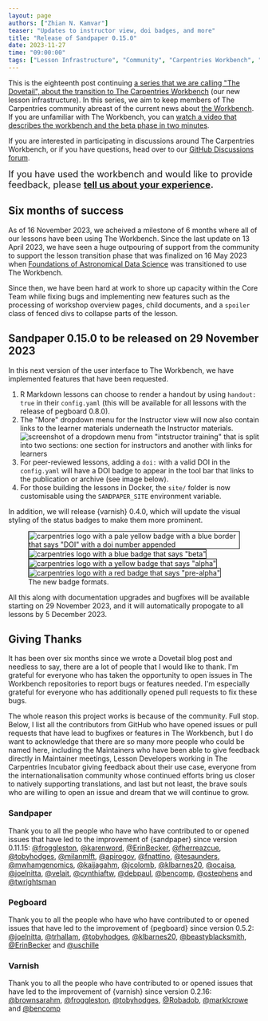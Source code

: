 ```yaml
---
layout: page
authors: ["Zhian N. Kamvar"]
teaser: "Updates to instructor view, doi badges, and more"
title: "Release of Sandpaper 0.15.0"
date: 2023-11-27
time: "09:00:00"
tags: ["Lesson Infrastructure", "Community", "Carpentries Workbench", "Beta", "Dovetail"]
---
```


This is the eighteenth post continuing [a series that we are calling "The Dovetail",
about the transition to The Carpentries Workbench](https://carpentries.org/posts-by-tags/#blog-tag-dovetail) (our new lesson infrastructure).
In this series, we aim to keep members of The Carpentries community abreast of
the current news about [the Workbench](https://carpentries.github.io/workbench). 
If you are unfamiliar with The Workbench, you can [watch a video that describes
the workbench and the beta phase in two minutes](https://youtu.be/x7tETGpF3-4).

If you are interested in participating in discussions around The Carpentries
Workbench, or if you have questions, head over to our [GitHub Discussions forum](https://github.com/carpentries/workbench/discussions).

<span style='font-size: large;'>If you have used the workbench and would like to provide feedback, please
<b><a href='https://carpentries.typeform.com/to/KRBl4IZM'>tell us about your experience</a>.</b></span> 

## Six months of success

As of 16 November 2023, we acheived a milestone of 6 months where all of our lessons
have been using The Workbench. Since the last update on 13 April 2023, we have
seen a huge outpouring of support from the community to support the lesson
transition phase that was finalized on 16 May 2023 when [Foundations of
Astronomical Data Science](https://datacarpentry.org/astronomy-python/) was
transitioned to use The Workbench. 

Since then, we have been hard at work to shore up capacity within the Core Team
while fixing bugs and implementing new features such as the processing of
workshop overview pages, child documents, and a `spoiler` class of fenced divs
to collapse parts of the lesson. 

## Sandpaper 0.15.0 to be released on 29 November 2023

In this next version of the user interface to The Workbench, we have
implemented features that have been requested. 

1. R Markdown lessons can choose to render a handout by using `handout: true`
   in their `config.yaml` (this will be available for all lessons with the
   release of pegboard 0.8.0). 
2. The "More" dropdown menu for the Instructor view will now also contain links
   to the learner materials underneath the Instructor materials.    
   ![screenshot of a dropdown menu from "intstructor training" that is split
   into two sections: one section for instructors and another with links for
   learners](/blog/2023/11/2023-11-22-instructor-screen.png)
3. For peer-reviewed lessons, adding a `doi:` with a valid DOI in the
   `config.yaml` will have a DOI badge to appear in the tool bar that links to
   the publication or archive (see image below).
4. For those building the lessons in Docker, the `site/` folder is now
   customisable using the `SANDPAPER_SITE` environment variable.

In addition, we will release {varnish} 0.4.0, which will update the visual
styling of the status badges to make them more prominent.

<figure>
  <img src='/blog/2023/11/2023-11-10-doi-screen.png' alt='carpentries logo with a pale yellow badge with a blue border that says "DOI" with a doi number appended' style='border: solid 1pt black;'/>
  <img src='/blog/2023/11/2023-11-10-beta-screen.png' alt='carpentries logo with a blue badge that says "beta"' style='border: solid 1pt black;'/>
  <img src='/blog/2023/11/2023-11-10-alpha-screen.png' alt='carpentries logo with a yellow badge that says "alpha"' style='border: solid 1pt black;'/>
  <img src='/blog/2023/11/2023-11-10-pre-alpha-screen.png' alt='carpentries logo with a red badge that says "pre-alpha"' style='border: solid 1pt black;'/>
  <figcaption>
  The new badge formats. 
  </figcaption>
</figure>

All this along with documentation upgrades and bugfixes will be available
starting on 29 November 2023, and it will automatically propogate to all lessons by
5 December 2023.

## Giving Thanks

It has been over six months since we wrote a Dovetail blog post and needless to
say, there are a lot of people that I would like to thank. I'm grateful for
everyone who has taken the opportunity to open issues in The Workbench
repositories to report bugs or features needed. I'm especially grateful for
everyone who has additionally opened pull requests to fix these bugs. 

The whole reason this project works is because of the community. Full stop.
Below, I list all the contributors from GitHub who have opened issues or pull
requests that have lead to bugfixes or features in The Workbench, but I do want
to acknowledge that there are so many more people who could be named here,
including the Maintainers who have been able to give feedback directly in
Maintainer meetings, Lesson Developers working in The Carpentries Incubator
giving feedback about their use case, everyone from the internationalisation
community whose continued efforts bring us closer to natively supporting
translations, and last but not least, the brave souls who are willing to open
an issue and dream that we will continue to grow.

### Sandpaper

Thank you to all the people who have who have contributed to or opened issues
that have led to the improvement of {sandpaper} since version 0.11.15:
[@froggleston](https://github.com/froggleston),
[@karenword](https://github.com/karenword),
[@ErinBecker](https://github.com/ErinBecker),
[@fherreazcue](https://github.com/fherreazcue),
[@tobyhodges](https://github.com/tobyhodges),
[@milanmlft](https://github.com/milanmlft),
[@apirogov](https://github.com/apirogov),
[@fnattino](https://github.com/fnattino),
[@tesaunders](https://github.com/tesaunders),
[@mwhamgenomics](https://github.com/mwhamgenomics),
[@kaijagahm](https://github.com/kaijagahm),
[@jcolomb](https://github.com/jcolomb),
[@klbarnes20](https://github.com/klbarnes20),
[@ocaisa](https://github.com/ocaisa),
[@joelnitta](https://github.com/joelnitta),
[@velait](https://github.com/velait),
[@cynthiaftw](https://github.com/cynthiaftw),
[@debpaul](https://github.com/debpaul),
[@bencomp](https://github.com/bencomp),
[@ostephens](https://github.com/ostephens)
and [@twrightsman](https://github.com/twrightsman)

### Pegboard

Thank you to all the people who have who have contributed to or opened issues
that have led to the improvement of {pegboard} since version 0.5.2:
[@joelnitta](https://github.com/joelnitta),
[@trhallam](https://github.com/trhallam),
[@tobyhodges](https://github.com/tobyhodges),
[@klbarnes20](https://github.com/klbarnes20),
[@beastyblacksmith](https://github.com/beastyblacksmith),
[@ErinBecker](https://github.com/ErinBecker)
and [@uschille](https://github.com/uschille)

### Varnish

Thank you to all the people who have contributed to or opened issues
that have led to the improvement of {varnish} since version 0.2.16:
[@brownsarahm](https://github.com/brownsarahm),
[@froggleston](https://github.com/froggleston),
[@tobyhodges](https://github.com/tobyhodges),
[@Robadob](https://github.com/Robadob),
[@marklcrowe](https://github.com/marklcrowe)
and [@bencomp](https://github.com/bencomp)



